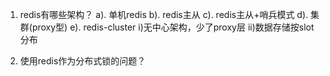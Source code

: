 1. redis有哪些架构？
    a). 单机redis
    b). redis主从
    c). redis主从+哨兵模式
    d). 集群(proxy型)
    e). redis-cluster
        i)无中心架构，少了proxy层
        ii)数据存储按slot分布

2. 使用redis作为分布式锁的问题？
    